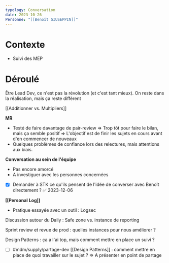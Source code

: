 ```yaml
---
typology: Conversation
date: 2023-10-26
Personne: "[[Benoît GIUSEPPIN]]"
---
```

# Contexte

- Suivi des MEP
# Déroulé

Être Lead Dev, ce n'est pas la révolution (et c'est tant mieux).
On reste dans la réalisation, mais ça reste différent

[[Additionner vs. Multipliers]]

**MR**
- Testé de faire davantage de pair-review
  => Trop tôt pour faire le bilan, mais ça semble positif
  => L'objectif est de finir les sujets en cours avant d'en commencer de nouveaux
- Quelques problèmes de confiance lors des relectures, mais attentions aux biais.

**Conversation au sein de l'équipe**
- Pas encore amorcé
- A investiguer avec les personnes concernées
- [x] Demander à STK ce qu'ils pensent de l'idée de converser avec Benoît directement ? ✅ 2023-12-06

**[[Personal Log]]**
- Pratique essayée avec un outil : Logsec

Discussion autour du Daily : Safe zone vs. instance de reporting

Sprint review et revue de prod : quelles instances pour nous améliorer ?

Design Patterns : ça a l'ai top, mais comment mettre en place un suivi ?
- [ ] #mdm/supply/partage-dev [[Design Patterns]] : comment mettre en place de quoi travailler sur le sujet ?
      => A présenter en point de partage